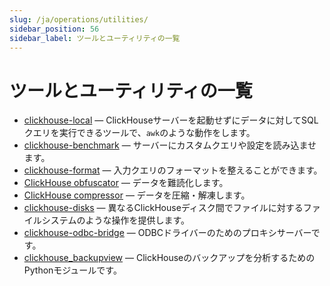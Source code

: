 ```yaml
---
slug: /ja/operations/utilities/
sidebar_position: 56
sidebar_label: ツールとユーティリティの一覧
---
```


# ツールとユーティリティの一覧

- [clickhouse-local](../../operations/utilities/clickhouse-local.md) — ClickHouseサーバーを起動せずにデータに対してSQLクエリを実行できるツールで、`awk`のような動作をします。
- [clickhouse-benchmark](../../operations/utilities/clickhouse-benchmark.md) — サーバーにカスタムクエリや設定を読み込ませます。
- [clickhouse-format](../../operations/utilities/clickhouse-format.md) — 入力クエリのフォーマットを整えることができます。
- [ClickHouse obfuscator](../../operations/utilities/clickhouse-obfuscator.md) — データを難読化します。
- [ClickHouse compressor](../../operations/utilities/clickhouse-compressor.md) — データを圧縮・解凍します。
- [clickhouse-disks](../../operations/utilities/clickhouse-disks.md) — 異なるClickHouseディスク間でファイルに対するファイルシステムのような操作を提供します。
- [clickhouse-odbc-bridge](../../operations/utilities/odbc-bridge.md) — ODBCドライバーのためのプロキシサーバーです。
- [clickhouse_backupview](../../operations/utilities/backupview.md) — ClickHouseのバックアップを分析するためのPythonモジュールです。
